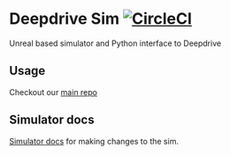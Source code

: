 # Deepdrive Sim [![CircleCI](https://circleci.com/gh/deepdrive/deepdrive-sim.svg?style=svg)](https://circleci.com/gh/deepdrive/deepdrive-sim)

Unreal based simulator and Python interface to Deepdrive

## Usage

Checkout our [main repo](https://github.com/deepdrive/deepdrive)

## Simulator docs

[Simulator docs](
https://simdocs.deepdrive.io/docs) for making changes to the sim.
